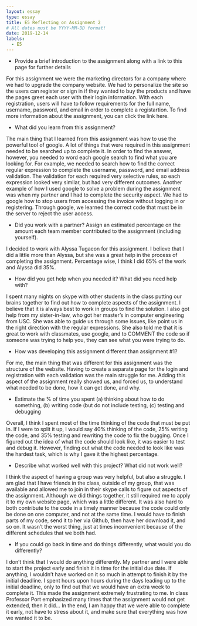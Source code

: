 ```yaml
---
layout: essay
type: essay
title: E5 Reflecting on Assignment 2
# All dates must be YYYY-MM-DD format!
date: 2019-12-14
labels:
  - E5
--- 
```


-	Provide a brief introduction to the assignment along with a link to this page for further details

For this assignment we were the marketing directors for a company where we had to upgrade the company website. We had to personalize the site so the users can register or sign in if they wanted to buy the products and have the pages greet each user with their login information. With each registration, users will have to follow requirements for the full name, username, password, and email in order to complete a registartion. To find more information about the assignment, you can click the link here. 


-	What did you learn from this assignment?

The main thing that I learned from this assignment was how to use the powerful tool of google. A lot of things that were required in this assignment needed to be searched up to complete it. In order to find the answer, however, you needed to word each google search to find what you are looking for. For example, we needed to search how to find the correct regular expression to complete the username, password, and email address validation. The validation for each required very selective rules, so each expression looked very similar, but had very different outcomes. Another example of how I used google to solve a problem during the assignment was when my partner and I had to complete the security aspect. We had to google how to stop users from accessing the invoice without logging in or registering. Through google, we learned the correct code that must be in the server to reject the user access. 


-	Did you work with a partner? Assign an estimated percentage on the amount each team member contributed to the assignment (including yourself).

I decided to work with Alyssa Tugaeon for this assignment. I believe that I did a little more than Alyssa, but she was a great help in the process of completing the assignment. Percentage wise, I think I did 65% of the work and Alyssa did 35%. 


-	How did you get help when you needed it? What did you need help with?

I spent many nights on skype with other students in the class putting our brains together to find out how to complete aspects of the assignment. I believe that it is always best to work in groups to find the solution. I also got help from my sister-in-law, who got her master’s in computer engineering from USC. She was able to guide us through some issues, like point us in the right direction with the regular expressions. She also told me that it is great to work with classmates, use google, and to COMMENT the code so if someone was trying to help you, they can see what you were trying to do. 


-	How was developing this assignment different than assignment #1?

For me, the main thing that was different for this assignment was the structure of the website. Having to create a separate page for the login and registration with each validation was the main struggle for me. Adding this aspect of the assignment really showed us, and forced us, to understand what needed to be done, how it can get done, and why. 


-	Estimate the % of time you spent (a) thinking about how to do something, (b) writing code (but do not include testing, (c) testing and debugging

Overall, I think I spent most of the time thinking of the code that must be put in. If I were to split it up, I would say 40% thinking of the code, 25% writing the code, and 35% testing and rewriting the code to fix the bugging. Once I figured out the idea of what the code should look like, it was easier to test and debug it. However, finding out what the code needed to look like was the hardest task, which is why I gave it the highest percentage. 


-	Describe what worked well with this project? What did not work well?

I think the aspect of having a group was very helpful, but also a struggle. I am glad that I have friends in the class, outside of my group, that was available and allowed me to join in their skype calls to figure out aspects of the assignment. Although we did things together, it still required me to apply it to my own website page, which was a little different. It was also hard to both contribute to the code in a timely manner because the code could only be done on one computer, and not at the same time. I would have to finish parts of my code, send it to her via Github, then have her download it, and so on. It wasn’t the worst thing, just at times inconvenient because of the different schedules that we both had. 


-	If you could go back in time and do things differently, what would you do differently?

I don’t think that I would do anything differently. My partner and I were able to start the project early and finish it in time for the initial due date. If anything, I wouldn’t have worked on it so much in attempt to finish it by the initial deadline. I spent hours upon hours during the days leading up to the initial deadline, only to find out that we would have an extra week to complete it. This made the assignment extremely frustrating to me. In class Professor Port emphasized many times that the assignment would not get extended, then it did... In the end, I am happy that we were able to complete it early, not have to stress about it, and make sure that everything was how we wanted it to be. 
